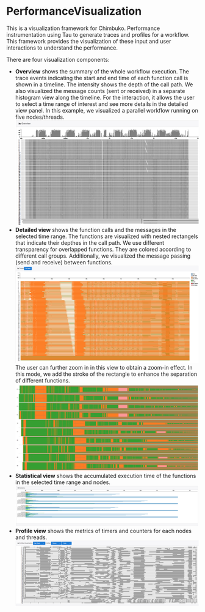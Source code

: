 # PerformanceVisualization
This is a visualization framework for Chimbuko. Performance instrumentation using Tau to generate traces and profiles for a workflow. This framework provides the visualization of these input and user interactions to understand the performance.

There are four visualization components:
* **Overview** shows the summary of the whole workflow execution. The trace events indicating the start and end time of each function call is shown in a timeline. The intensity shows the depth of the call path. We also visualized the message counts (sent or received) in a separate histogram view along the timeline. For the interaction, it allows the user to select a time range of interest and see more details in the detailed view panel. In this example, we visualized a parallel workflow running on five nodes/threads.
![alt text](https://github.com/CODARcode/PerformanceVisualization/blob/master/snapshots/overview.png "Overview")
* **Detailed view** shows the function calls and the messages in the selected time range. The functions are visualized with nested rectangels that indicate their depthes in the call path. We use different transparency for overlapped functions. They are colored according to different call groups. Additionally, we visualized the message passing (send and receive) between functions. 
![alt text](https://github.com/CODARcode/PerformanceVisualization/blob/master/snapshots/traces.png "Detailed trace events")
The user can further zoom in in this view to obtain a zoom-in effect. In this mode, we add the stroke of the rectangle to enhance the separation of different functions. 
![alt text](https://github.com/CODARcode/PerformanceVisualization/blob/master/snapshots/trace_details.png "Zoom-in trace events")
* **Statistical view** shows the accumulated execution time of the functions in the selected time range and nodes.
![alt text](https://github.com/CODARcode/PerformanceVisualization/blob/master/snapshots/statistics.png "Statistics")
* **Profile view** shows the metrics of timers and counters for each nodes and threads.
![alt text](https://github.com/CODARcode/PerformanceVisualization/blob/master/snapshots/profile.png "Profiles")
